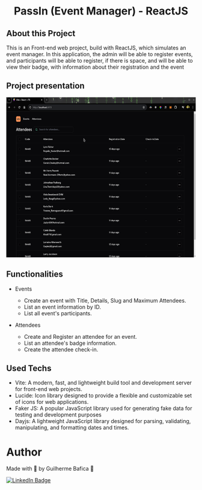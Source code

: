 <h1 align="center">PassIn (Event Manager) - ReactJS</h1>

## About this Project

This is an Front-end web project, build with ReactJS, which simulates an event manager. In this application, the admin will be able to register events, and participants will be able to register, if there is space, and will be able to view their badge, with information about their registration and the event

## Project presentation

<img
  alt="Pass In"
  title="Pass In' presentation gif"
  src="./src/assets/presentationGif.gif"
  height="425"
/>

## Functionalities

- Events

  - Create an event with Title, Details, Slug and Maximum Attendees.
  - List an event information by ID.
  - List all event's participants.

- Attendees
  - Create and Register an attendee for an event.
  - List an attendee's badge information.
  - Create the attendee check-in.

## Used Techs

- Vite: A modern, fast, and lightweight build tool and development server for front-end web projects.
- Lucide: Icon library designed to provide a flexible and customizable set of icons for web applications.
- Faker JS: A popular JavaScript library used for generating fake data for testing and development purposes
- Dayjs: A lightweight JavaScript library designed for parsing, validating, manipulating, and formatting dates and times.

# Author

Made with 💚 by Guilherme Bafica 👋

[![LinkedIn Badge](https://img.shields.io/badge/-GuilhermeBafica-blue?style=flat-square&logo=Linkedin&logoColor=white&link=https://www.linkedin.com/in/guilhermebafica/)](https://www.linkedin.com/in/guilhermebafica/)
